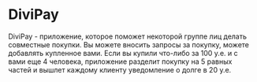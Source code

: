 # DiviPay
DiviPay - приложение, которое поможет некоторой группе лиц делать совместные покупки. 
Вы можете вносить запросы за покупку, можете добавлять купленное вами.
Если вы купили что-либо за 100 у.е. и с вами еще 4 человека, приложение разделит покупку
на 5 равных частей и вышлет каждому клиенту уведомление о долге в 20 у.е.
